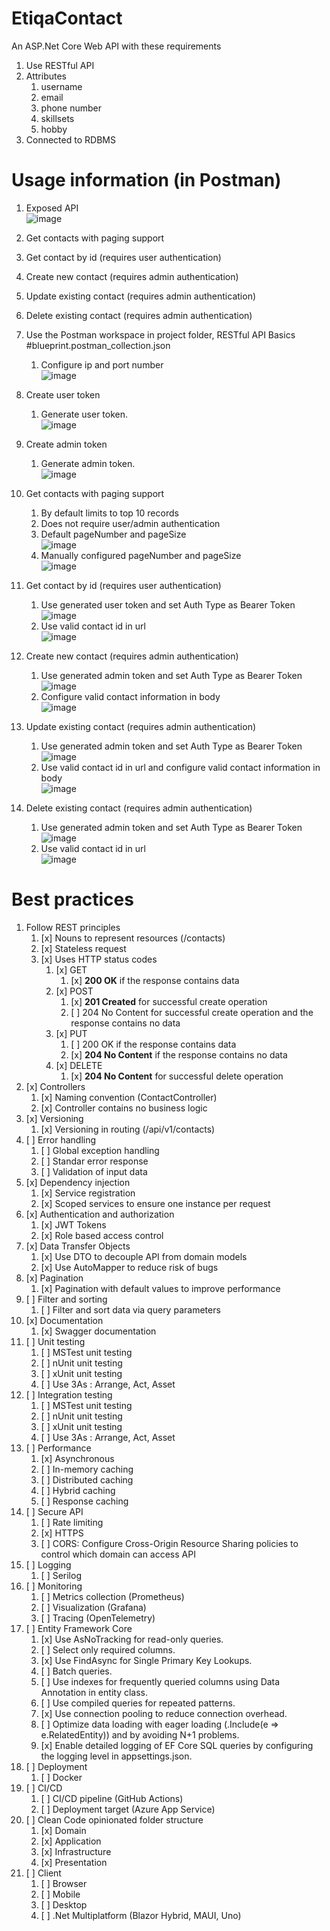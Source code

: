 # EtiqaContact

An ASP.Net Core Web API with these requirements
1. Use RESTful API
1. Attributes
   1. username
   1. email
   1. phone number
   1. skillsets
   1. hobby
1. Connected to RDBMS

# Usage information (in Postman)
1.  Exposed API <br>![image](https://github.com/user-attachments/assets/c982fd52-1b44-456f-b792-84140e07da85)<br>

   1. Get contacts with paging support
   1. Get contact by id (requires user authentication)
   1. Create new contact (requires admin authentication)
   1. Update existing contact (requires admin authentication)
   1. Delete existing contact (requires admin authentication)

1. Use the Postman workspace in project folder, RESTful API Basics #blueprint.postman_collection.json
   1. Configure ip and port number <br>![image](https://github.com/user-attachments/assets/88bd7ae3-fa86-4f95-bc7d-73f21e40de35)<br>

1. Create user token
   1. Generate user token. <br>![image](https://github.com/user-attachments/assets/91200f5d-d1e4-404d-accb-daaee6992156)<br>
   
1. Create admin token
   1. Generate admin token. <br>![image](https://github.com/user-attachments/assets/31c4f0e2-5ccf-44b6-b0c9-cacdfb7ba80d)<br>
   
1. Get contacts with paging support
   1. By default limits to top 10 records
   2. Does not require user/admin authentication
   3. Default pageNumber and pageSize <br>![image](https://github.com/user-attachments/assets/c54db901-a501-4b07-8d89-c4a1624d5622)<br>
   4. Manually configured pageNumber and pageSize <br>![image](https://github.com/user-attachments/assets/e444a9bc-a31f-4fdf-bdda-e2ee8508fd93)<br>
  
1. Get contact by id (requires user authentication)
   1. Use generated user token and set Auth Type as Bearer Token <br>![image](https://github.com/user-attachments/assets/c1d9ae4d-88f2-4e7b-86cf-b5122d5b7ba3)<br>
   1. Use valid contact id in url <br>![image](https://github.com/user-attachments/assets/0d9ba223-ec57-4d23-8e73-e07d16919309)<br>
      
1. Create new contact (requires admin authentication)
   1. Use generated admin token and set Auth Type as Bearer Token <br>![image](https://github.com/user-attachments/assets/c1d9ae4d-88f2-4e7b-86cf-b5122d5b7ba3)<br>
   1. Configure valid contact information in body <br>![image](https://github.com/user-attachments/assets/9c035e83-bf9a-4e4a-81d1-f2e019d95e1a)<br>
   
1. Update existing contact (requires admin authentication)
   1. Use generated admin token and set Auth Type as Bearer Token <br>![image](https://github.com/user-attachments/assets/c1d9ae4d-88f2-4e7b-86cf-b5122d5b7ba3)<br>
   1. Use valid contact id in url and configure valid contact information in body <br>![image](https://github.com/user-attachments/assets/c5cc34d1-1e8e-4bf8-b01b-2199754d5b7b)<br>

1. Delete existing contact (requires admin authentication)
   1. Use generated admin token and set Auth Type as Bearer Token <br>![image](https://github.com/user-attachments/assets/c1d9ae4d-88f2-4e7b-86cf-b5122d5b7ba3)<br>
   1. Use valid contact id in url <br>![image](https://github.com/user-attachments/assets/aae4ba57-e47e-4f4b-aae0-ef13f5a15808)<br>

# Best practices

1. Follow REST principles
   1. [x] Nouns to represent resources (/contacts)
   2. [x] Stateless request
   3. [x] Uses HTTP status codes
      1. [x] GET
         1. [x] **200 OK** if the response contains data
      1. [x] POST
         1. [x] **201 Created** for successful create operation
         1. [ ] 204 No Content for successful create operation and the response contains no data
      4. [x] PUT
         1. [ ] 200 OK if the response contains data
         2. [x] **204 No Content** if the response contains no data
      6. [x] DELETE
         1. [x] **204 No Content** for successful delete operation
1. [x] Controllers
   1. [x] Naming convention (ContactController)
   2. [x] Controller contains no business logic
1. [x] Versioning
   1. [x] Versioning in routing (/api/v1/contacts)
1. [ ] Error handling
   1. [ ] Global exception handling
   2. [ ] Standar error response
   3. [ ] Validation of input data
3. [x] Dependency injection
   1. [x] Service registration
   2. [x] Scoped services to ensure one instance per request
5. [x] Authentication and authorization
   1. [x] JWT Tokens
   2. [x] Role based access control
7. [x] Data Transfer Objects
   1. [x] Use DTO to decouple API from domain models
   2. [x] Use AutoMapper to reduce risk of bugs 
9. [x] Pagination
    1. [x] Pagination with default values to improve performance
11. [ ] Filter and sorting
    1. [ ] Filter and sort data via query parameters 
15. [x] Documentation
    1. [x] Swagger documentation
17. [ ] Unit testing
    1. [ ] MSTest unit testing
    2. [ ] nUnit unit testing
    3. [ ] xUnit unit testing
    4. [ ] Use 3As : Arrange, Act, Asset
19. [ ] Integration testing
    1. [ ] MSTest unit testing
    2. [ ] nUnit unit testing
    3. [ ] xUnit unit testing
    4. [ ] Use 3As : Arrange, Act, Asset
21. [ ] Performance
    1. [x] Asynchronous
    2. [ ] In-memory caching
    3. [ ] Distributed caching
    4. [ ] Hybrid caching
    5. [ ] Response caching
23. [ ] Secure API
    1. [ ] Rate limiting
    2. [x] HTTPS
    3. [ ] CORS: Configure Cross-Origin Resource Sharing policies to control which domain can access API
25. [ ] Logging
    1. [ ] Serilog
27. [ ] Monitoring
    1. [ ] Metrics collection (Prometheus)
    2. [ ] Visualization (Grafana)
    3. [ ] Tracing (OpenTelemetry)
29. [ ] Entity Framework Core
    1. [x] Use AsNoTracking for read-only queries.
    1. [ ] Select only required columns.
    2. [x] Use FindAsync for Single Primary Key Lookups.
    3. [ ] Batch queries.
    1. [ ] Use indexes for frequently queried columns using Data Annotation in entity class.
    1. [ ] Use compiled queries for repeated patterns.
    1. [x] Use connection pooling to reduce connection overhead.
    1. [ ] Optimize data loading with eager loading (.Include(e => e.RelatedEntity)) and by avoiding N+1 problems.
    1. [x] Enable detailed logging of EF Core SQL queries by configuring the logging level in appsettings.json.
31. [ ] Deployment
    1. [ ] Docker
33. [ ] CI/CD
    1. [ ] CI/CD pipeline (GitHub Actions)
    2. [ ] Deployment target (Azure App Service) 
35. [ ] Clean Code opinionated folder structure
    1. [x] Domain
    2. [x] Application
    3. [x] Infrastructure
    4. [x] Presentation
37. [ ] Client
    1. [ ] Browser
    2. [ ] Mobile
    3. [ ] Desktop
    4. [ ] .Net Multiplatform (Blazor Hybrid, MAUI, Uno)
